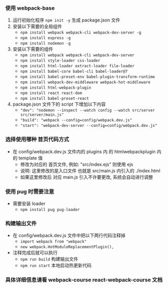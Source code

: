 ### 使用 webpack-base

1. 运行初始化程序 `npm init -y` 生成 package.json 文件
2. 安装以下需要的全局组件
    * `npm install webpack webpack-cli webpack-dev-server -g`
    * `npm install express -g`
    * `npm install nodemon -g`
3. 安装以下需要的组件
    * `npm install webpack webpack-cli webpack-dev-server`
    * `npm install style-loader css-loader`
    * `npm install html-loader extract-loader file-loader`
    * `npm install babel-core babel-cli babel-loader@7`
    * `npm install babel-preset-env babel-plugin-transform-runtime`
    * `npm install webpack-dev-middleware webpack-hot-middleware`
    * `npm install html-webpack-plugin`
    * `npm install react react-dom`
    * `npm install babel-preset-react`
4. package.json 文件下的 script 下增加以下内容
    * `"dev": "nodemon --inspect --watch config --watch src/server src/server/main.js"`
    * `"build": "webpack --config=config/webpack.dev.js"`
    * `"start": "webpack-dev-server --config=config/webpack.dev.js"`

### 选择使用哪种 首页代码方式
* 在 config/webpack.dev.js 文件内的 plugins 内 的 htmlwebpackplugin 内的 template 值
    * 修改为对应的 首页文件, 例如: "src/index.ejs" 则使用 ejs
    * 说明: 这里修改的是入口文件 也就是 src/main.js 内引入的 ./index.html 
    * 如果这里修改后 对应 main.js 引入不许要更改, 系统会自动进行调整

### 使用 pug 时需要注意
* 需要安装 loader 
    * `npm install pug pug-loader`

### 构建输出文件
* 在 config/webpack.dev.js 文件中把以下两行代码注释掉
    * `import webpack from "webpack"`
    * `new webpack.HotModuleReplacementPlugin(),`
* 注释完成后就可以执行
    * `npm run build` 构建输出文件
    * `npm run start` 本地启动热更新代码

### 具体详细信息请看 webpack-course react-webpack-course 文档





    



